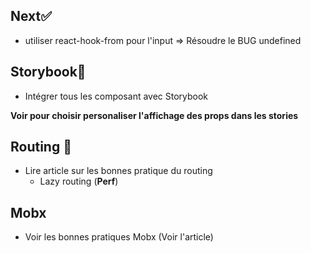 ## Next✅

- utiliser react-hook-from pour l'input => Résoudre le BUG undefined

## Storybook🧐

- Intégrer tous les composant avec Storybook

**Voir pour choisir personaliser l'affichage des props dans les stories**

## Routing 🚗

- Lire article sur les bonnes pratique du routing
  - Lazy routing (**Perf**)

## Mobx

- Voir les bonnes pratiques Mobx (Voir l'article)
